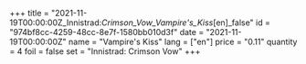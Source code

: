 +++
title = "2021-11-19T00:00:00Z_Innistrad:_Crimson_Vow_Vampire's_Kiss_[en]_false"
id = "974bf8cc-4259-48cc-8e7f-1580bb010d3f"
date = "2021-11-19T00:00:00Z"
name = "Vampire's Kiss"
lang = ["en"]
price = "0.11"
quantity = 4
foil = false
set = "Innistrad: Crimson Vow"
+++
